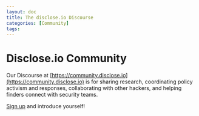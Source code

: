 ```yaml
---
layout: doc
title: The disclose.io Discourse
categories: [Community]
tags: 
---
```


# Disclose.io Community

Our Discourse at [https://community.disclose.io](https://community.disclose.io) is for sharing research, coordinating policy activism and responses, collaborating with other hackers, and helping finders connect with security teams. 

[Sign up]() and introduce yourself!